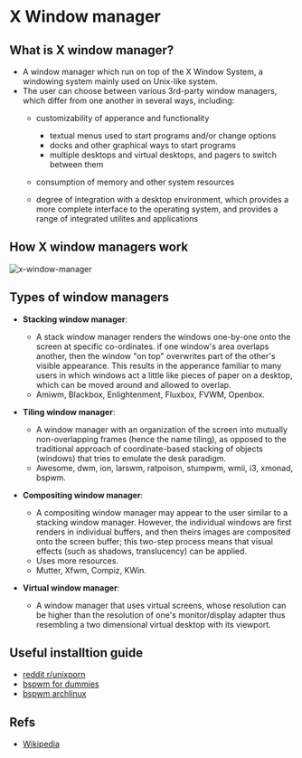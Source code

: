 # X Window manager

## What is X window manager?

* A window manager which run on top of the X Window System, a windowing system mainly used on Unix-like system.
* The user can choose between various 3rd-party window managers, which differ from one another in several ways, including:
    * customizability of apperance and functionality
        * textual menus used to start programs and/or change options
        * docks and other graphical ways to start programs
        * multiple desktops and virtual desktops, and pagers to switch between them

    * consumption of memory and other system resources
    * degree of integration with a desktop environment, which provides a more complete interface to the operating system, and provides a range of integrated utilites and applications

## How X window managers work

![x-window-manager](https://upload.wikimedia.org/wikipedia/commons/thumb/9/95/Schema_of_the_layers_of_the_graphical_user_interface.svg/300px-Schema_of_the_layers_of_the_graphical_user_interface.svg.png)

## Types of window managers

* **Stacking window manager**:
    * A stack window manager renders the windows one-by-one onto the screen at specific co-ordinates. if one window's area overlaps another, then the window "on top" overwrites part of the other's visible appearance. This results in the apperance familiar to many users in which windows act a little like pieces of paper on a desktop, which can be moved around and allowed to overlap.
    * Amiwm, Blackbox, Enlightenment, Fluxbox, FVWM, Openbox.

* **Tiling window manager**:
    * A window manager with an organization of the screen into mutually non-overlapping frames (hence the name tiling), as opposed to the traditional approach of coordinate-based stacking of objects (windows) that tries to emulate the desk paradigm.
    * Awesome, dwm, ion, larswm, ratpoison, stumpwm, wmii, i3, xmonad, bspwm.

* **Compositing window manager**:
    * A compositing window manager may appear to the user similar to a stacking window manager. However, the individual windows are first renders in individual buffers, and then theirs images are composited onto the screen buffer; this two-step process means that visual effects (such as shadows, translucency) can be applied.
    * Uses more resources.
    * Mutter, Xfwm, Compiz, KWin.

* **Virtual window manager**:
    * A window manager that uses virtual screens, whose resolution can be higher than the resolution of one's monitor/display adapter thus resembling a two dimensional virtual desktop with its viewport.

## Useful installtion guide

* [reddit r/unixporn](https://www.reddit.com/r/unixporn/comments/74z2z6/easily_getting_started_with_bspwm_and_polybar/)
* [bspwm for dummies](https://github.com/windelicato/dotfiles/wiki/bspwm-for-dummies)
* [bspwm archlinux](https://wiki.archlinux.org/index.php/bspwm)

## Refs

* [Wikipedia](https://en.wikipedia.org/wiki/X_window_manager)
